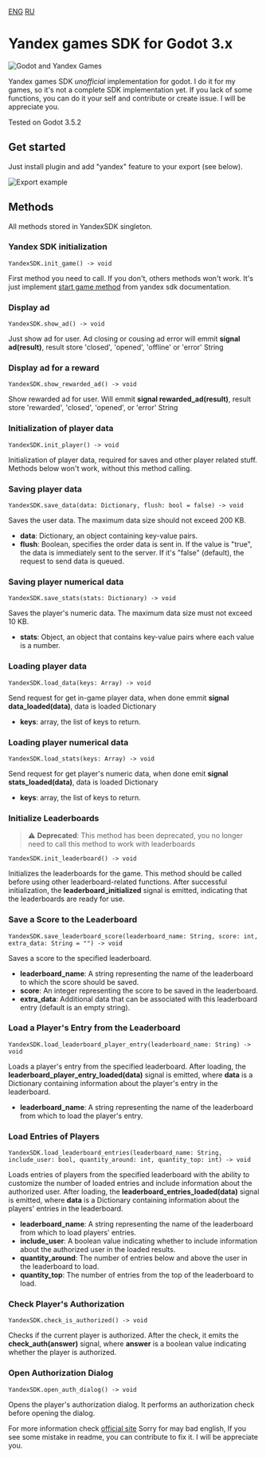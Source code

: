 [ENG](./README.en.md) [RU](./README.md)

# Yandex games SDK for Godot 3.x

![Godot and Yandex Games](https://user-images.githubusercontent.com/101056496/266880767-a4c872d1-180d-4424-b9f8-dfedc2731c51.png "Godot and Yandex Games")

Yandex games SDK *unofficial* implementation for godot.
I do it for my games, so it's not a complete SDK implementation yet.
If you lack of some functions, you can do it your self and contribute or create issue. I will be appreciate you.

Tested on Godot 3.5.2

## Get started

Just install plugin and add "yandex" feature to your export (see below).

![Export example](https://user-images.githubusercontent.com/101056496/266880786-4838d959-b1b3-4bd3-baf3-ebdc79a511f3.png "export example")

## Methods

All methods stored in YandexSDK singleton.

### Yandex SDK initialization

```gdscript
YandexSDK.init_game() -> void
```

First method you need to call. If you don't, others methods won't work. It's just implement [start game method](https://yandex.ru/dev/games/doc/ru/sdk/sdk-gameready) from yandex sdk documentation.

### Display ad

```gdscript
YandexSDK.show_ad() -> void
```

Just show ad for user. Ad closing or cousing ad error will emmit **signal ad(result)**, result store 'closed', 'opened', 'offline' or 'error' String

### Display ad for a reward

```gdscript
YandexSDK.show_rewarded_ad() -> void
```

Show rewarded ad for user. Will emmit **signal rewarded_ad(result)**, result store 'rewarded', 'closed', 'opened', or 'error' String

### Initialization of player data

```gdscript
YandexSDK.init_player() -> void
```

Initialization of player data, required for saves and other player related stuff. Methods below won't work, without this method calling.

### Saving player data

```gdscript
YandexSDK.save_data(data: Dictionary, flush: bool = false) -> void
```

Saves the user data. The maximum data size should not exceed 200 KB.

* **data**: Dictionary, an object containing key-value pairs.
* **flush**: Boolean, specifies the order data is sent in. If the value is "true", the data is immediately sent to the server. If it's "false" (default), the request to send data is queued.

### Saving player numerical data

```gdscript
YandexSDK.save_stats(stats: Dictionary) -> void
```

Saves the player's numeric data. The maximum data size must not exceed 10 KB.

* **stats**: Object, an object that contains key-value pairs where each value is a number.

### Loading player data

```gdscript
YandexSDK.load_data(keys: Array) -> void
```

Send request for get in-game player data, when done emmit **signal data_loaded(data)**, data is loaded Dictionary

* **keys**: array, the list of keys to return.

### Loading player numerical data

```gdscript
YandexSDK.load_stats(keys: Array) -> void
```

Send request for get player's numeric data, when done emit **signal stats_loaded(data)**, data is loaded Dictionary

* **keys**: array, the list of keys to return.

### Initialize Leaderboards
> ⚠️ **Deprecated**: This method has been deprecated, you no longer need to call this method to work with leaderboards
```gdscript
YandexSDK.init_leaderboard() -> void
```

Initializes the leaderboards for the game. This method should be called before using other leaderboard-related functions. After successful initialization, the **leaderboard_initialized** signal is emitted, indicating that the leaderboards are ready for use.

### Save a Score to the Leaderboard

```gdscript
YandexSDK.save_leaderboard_score(leaderboard_name: String, score: int, extra_data: String = "") -> void
```

Saves a score to the specified leaderboard.

- **leaderboard_name**: A string representing the name of the leaderboard to which the score should be saved.
- **score**: An integer representing the score to be saved in the leaderboard.
- **extra_data**: Additional data that can be associated with this leaderboard entry (default is an empty string).

### Load a Player's Entry from the Leaderboard

```gdscript
YandexSDK.load_leaderboard_player_entry(leaderboard_name: String) -> void
```

Loads a player's entry from the specified leaderboard. After loading, the **leaderboard_player_entry_loaded(data)** signal is emitted, where **data** is a Dictionary containing information about the player's entry in the leaderboard.

- **leaderboard_name**: A string representing the name of the leaderboard from which to load the player's entry.

### Load Entries of Players

```gdscript
YandexSDK.load_leaderboard_entries(leaderboard_name: String, include_user: bool, quantity_around: int, quantity_top: int) -> void
```

Loads entries of players from the specified leaderboard with the ability to customize the number of loaded entries and include information about the authorized user. After loading, the **leaderboard_entries_loaded(data)** signal is emitted, where **data** is a Dictionary containing information about the players' entries in the leaderboard.

- **leaderboard_name**: A string representing the name of the leaderboard from which to load players' entries.
- **include_user**: A boolean value indicating whether to include information about the authorized user in the loaded results.
- **quantity_around**: The number of entries below and above the user in the leaderboard to load.
- **quantity_top**: The number of entries from the top of the leaderboard to load.



### Check Player's Authorization

```gdscript
YandexSDK.check_is_authorized() -> void
```

Checks if the current player is authorized. After the check, it emits the **check_auth(answer)** signal, where **answer** is a boolean value indicating whether the player is authorized.

### Open Authorization Dialog

```gdscript
YandexSDK.open_auth_dialog() -> void
```

Opens the player's authorization dialog. It performs an authorization check before opening the dialog.



For more information check [official site](https://yandex.ru/dev/games/doc/en/sdk/sdk-player)
Sorry for may bad english, If you see some mistake in readme, you can contribute to fix it. I will be appreciate you.
